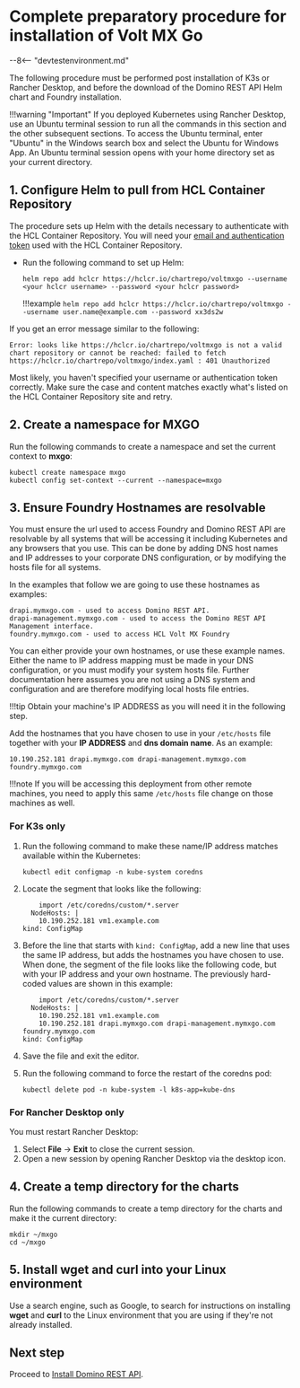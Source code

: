 <!--# Complete preparatory procedure for first time installation of Volt MX Go-->
# Complete preparatory procedure for installation of Volt MX Go

--8<-- "devtestenvironment.md"

The following procedure must be performed <!--when installing Volt MX Go for the first time. It should be performed-->post installation of K3s or Rancher Desktop, and before the download of the Domino REST API Helm chart and Foundry installation.

!!!warning "Important"
    If you deployed Kubernetes using Rancher Desktop, use an Ubuntu terminal session to run all the commands in this section and the other subsequent sections. To access the Ubuntu terminal, enter "Ubuntu" in the Windows search box and select the Ubuntu for Windows App. An Ubuntu terminal session opens with your home directory set as your current directory.


<!--## 1. Export username and authentication token

The binary images and Helm charts for Volt MX GO server components are pulled from the HCL Container Repository. You must [obtain your authentication token from the HCL Container Repository](obtainauthenticationtoken.md) before running the commands.

Run the following commands to export the username and authentication token.

!!!note
    - Replace `<your hclcr username>` with your email address as shown in the **User Profile** dialog. *Take note of exactly how your email address is written in the **User Profile** dialog as authentication is case sensitive on the user email*.
    - Replace `<your hclcr authentication token>` with the **CLI secret** value you copied from the **User Profile** dialog.

```
export HCLCR_USERNAME=<your hclcr username>
```
```
export HCLCR_TOKEN=<your hclcr authentication token>
```
-->

## 1. Configure Helm to pull from HCL Container Repository

The procedure sets up Helm with the details necessary to authenticate with the HCL Container Repository. You will need your [email and authentication token](obtainauthenticationtoken.md) used with the HCL Container Repository.

- Run the following command to set up Helm:

    ```
    helm repo add hclcr https://hclcr.io/chartrepo/voltmxgo --username <your hclcr username> --password <your hclcr password> 
    ```

    !!!example
         `helm repo add hclcr https://hclcr.io/chartrepo/voltmxgo --username user.name@example.com --password xx3ds2w`

If you get an error message similar to the following:

``` { .yaml .no-copy }
Error: looks like https://hclcr.io/chartrepo/voltmxgo is not a valid chart repository or cannot be reached: failed to fetch https://hclcr.io/chartrepo/voltmxgo/index.yaml : 401 Unauthorized
```

Most likely, you haven't specified your username or authentication token correctly. Make sure the case and content matches exactly what's listed on the HCL Container Repository site and retry.

## 2. Create a namespace for MXGO

Run the following commands to create a namespace and set the current context to **mxgo**:

```
kubectl create namespace mxgo
kubectl config set-context --current --namespace=mxgo
```

## 3. Ensure Foundry Hostnames are resolvable

You must ensure the url used to access Foundry and Domino REST API are resolvable by all systems that will be accessing it including Kubernetes and any browsers that you use. This can be done by adding DNS host names and IP addresses to your corporate DNS configuration, or by modifying the hosts file for all systems.

In the examples that follow we are going to use these hostnames as examples:

```
drapi.mymxgo.com - used to access Domino REST API.
drapi-management.mymxgo.com - used to access the Domino REST API Management interface.
foundry.mymxgo.com - used to access HCL Volt MX Foundry
```

You can either provide your own hostnames, or use these example names. Either the name to IP address mapping must be made in your DNS configuration, or you must modify your system hosts file. Further documentation here assumes you are not using a DNS system and configuration and are therefore modifying local hosts file entries.

!!!tip
    Obtain your machine's IP ADDRESS as you will need it in the following step.

Add the hostnames that you have chosen to use in your `/etc/hosts` file together with your **IP ADDRESS** and **dns domain name**. As an example:

```
10.190.252.181 drapi.mymxgo.com drapi-management.mymxgo.com foundry.mymxgo.com
```

!!!note
    If you will be accessing this deployment from other remote machines, you need to apply this same `/etc/hosts` file change on those machines as well.

### For K3s only

1. Run the following command to make these name/IP address matches available within the Kubernetes:

    ```
    kubectl edit configmap -n kube-system coredns
    ```

2. Locate the segment that looks like the following:

    ``` { .yaml .no-copy }
        import /etc/coredns/custom/*.server
      NodeHosts: |
        10.190.252.181 vm1.example.com
    kind: ConfigMap
    ```

3. Before the line that starts with `kind: ConfigMap`, add a new line that uses the same IP address, but adds the hostnames you have chosen to use. When done, the segment of the file looks like the following code, but with your IP address and your own hostname. The previously hard-coded values are shown in this example:

    ```{ .yaml .no-copy }
        import /etc/coredns/custom/*.server
      NodeHosts: |
        10.190.252.181 vm1.example.com
        10.190.252.181 drapi.mymxgo.com drapi-management.mymxgo.com foundry.mymxgo.com
    kind: ConfigMap
    ```

4. Save the file and exit the editor.
5. Run the following command to force the restart of the coredns pod:

    ```
    kubectl delete pod -n kube-system -l k8s-app=kube-dns
    ```

### For Rancher Desktop only

You must restart Rancher Desktop:

1. Select **File** &rarr; **Exit** to close the current session.
2. Open a new session by opening Rancher Desktop via the desktop icon.

## 4. Create a temp directory for the charts

Run the following commands to create a temp directory for the charts and make it the current directory:

```
mkdir ~/mxgo
cd ~/mxgo
```

## 5. Install wget and curl into your Linux environment

Use a search engine, such as Google, to search for instructions on installing **wget** and **curl** to the Linux environment that you are using if they're not already installed.

## Next step

Proceed to [Install Domino REST API](downloadhelmchart.md).